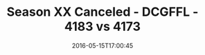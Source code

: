 ---
title: Season XX Canceled - DCGFFL - 4183 vs 4173
teams_score:
- team: 4183
  score:
- team: 4173
  score: 26
mvp: ''
game-ball: ''
season: 12
week:
date: '2016-05-15T17:00:45'
pageid: season-12-playoffs-may-15-2016-4183-vs-4173
---